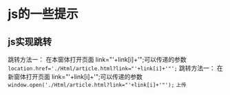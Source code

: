 # js的一些提示
## js实现跳转
跳转方法一：
在本窗体打开页面
link="'+link[i]+'";可以传递的参数
``` location.href='./Html/article.html?link="'+link[i]+'"'; ``` 
跳转方法一：
在新窗体打开页面
link="'+link[i]+'";可以传递的参数
``` window.open('./Html/article.html?link="'+link[i]+'"'); ```
`上传`  

